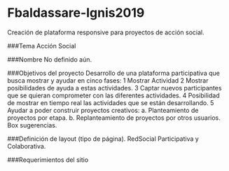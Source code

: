 # Fbaldassare-Ignis2019
Creación de plataforma responsive para proyectos de acción social.

###Tema
Acción Social

###Nombre
No definido aún.

###Objetivos del proyecto
Desarrollo de una plataforma participativa que busca mostrar y ayudar en cinco fases:
1	Mostrar Actividad
2	Mostrar posibilidades de ayuda a estas actividades.
3	Captar nuevos participantes que se quieran comprometer con las diferentes actividades.
4	Posibilidad de mostrar en tiempo real las actividades que se están desarrollando.
5	Ayudar a poder construir proyectos creativos:
a.	Planteamiento de proyectos por etapa.
b.	Replanteamiento de proyectos por otros usuarios. Box sugerencias.

###Definición de layout (tipo de página).
RedSocial Participativa y Colaborativa.

###Requerimientos del sitio

